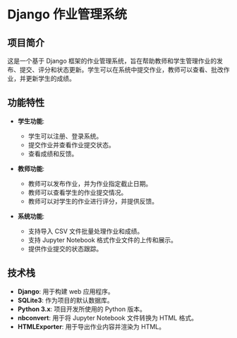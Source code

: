 # Django 作业管理系统

## 项目简介
这是一个基于 Django 框架的作业管理系统，旨在帮助教师和学生管理作业的发布、提交、评分和状态更新。学生可以在系统中提交作业，教师可以查看、批改作业，并更新学生的成绩。

## 功能特性
- **学生功能**:
  - 学生可以注册、登录系统。
  - 提交作业并查看作业提交状态。
  - 查看成绩和反馈。
  
- **教师功能**:
  - 教师可以发布作业，并为作业指定截止日期。
  - 教师可以查看学生的作业提交情况。
  - 教师可以对学生的作业进行评分，并提供反馈。
  
- **系统功能**:
  - 支持导入 CSV 文件批量处理作业和成绩。
  - 支持 Jupyter Notebook 格式作业文件的上传和展示。
  - 提供作业提交的状态跟踪。

## 技术栈
- **Django**: 用于构建 web 应用程序。
- **SQLite3**: 作为项目的默认数据库。
- **Python 3.x**: 项目开发所使用的 Python 版本。
- **nbconvert**: 用于将 Jupyter Notebook 文件转换为 HTML 格式。
- **HTMLExporter**: 用于导出作业内容并渲染为 HTML。
